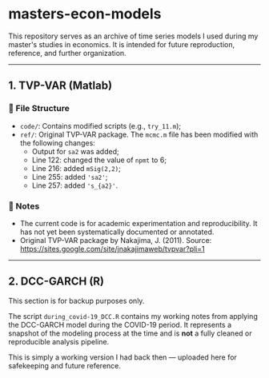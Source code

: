 # masters-econ-models

This repository serves as an archive of time series models I used during my master's studies in economics. It is intended for future reproduction, reference, and further organization.

---

## 1. TVP-VAR (Matlab)

### 📁 File Structure

- `code/`: Contains modified scripts (e.g., `try_11.m`);
- `ref/`: Original TVP-VAR package. The `mcmc.m` file has been modified with the following changes:
  - Output for `sa2` was added;
  - Line 122: changed the value of `npmt` to 6;
  - Line 216: added `mSig(2,2)`;
  - Line 255: added `'sa2'`;
  - Line 257: added `'s_{a2}'`.

### 📌 Notes

- The current code is for academic experimentation and reproducibility. It has not yet been systematically documented or annotated.
- Original TVP-VAR package by Nakajima, J. (2011). Source: https://sites.google.com/site/jnakajimaweb/tvpvar?pli=1

---

## 2. DCC-GARCH (R)

This section is for backup purposes only.

The script `during_covid-19_DCC.R` contains my working notes from applying the DCC-GARCH model during the COVID-19 period. It represents a snapshot of the modeling process at the time and is **not** a fully cleaned or reproducible analysis pipeline.

This is simply a working version I had back then — uploaded here for safekeeping and future reference.
